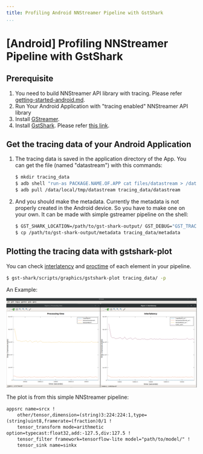 ```yaml
---
title: Profiling Android NNStreamer Pipeline with GstShark
...
```


# [Android] Profiling NNStreamer Pipeline with GstShark

## Prerequisite

1. You need to build NNStreamer API library with tracing. Please refer [getting-started-android.md](getting-started-android.md).
2. Run Your Android Application with "tracing enabled" NNStreamer API library
3. Install [GStreamer](https://gstreamer.freedesktop.org/documentation/installing/on-linux.html).
4. Install [GstShark](https://github.com/RidgeRun/gst-shark). Please refer [this link](https://developer.ridgerun.com/wiki/index.php?title=GstShark_-_Getting_Started).

## Get the tracing data of your Android Application

1. The tracing data is saved in the application directory of the App. You can get the file (named "datastream") with this commands:

    ```bash
    $ mkdir tracing_data
    $ adb shell "run-as PACKAGE.NAME.OF.APP cat files/datastream > /data/local/tmp/datastream"
    $ adb pull /data/local/tmp/datastream tracing_data/datastream
    ```

2. And you should make the metadata. Currently the metadata is not properly created in the Android device. So you have to make one on your own. It can be made with simple gstreamer pipeline on the shell:

    ```bash
    $ GST_SHARK_LOCATION=/path/to/gst-shark-output/ GST_DEBUG="GST_TRACER:7" GST_TRACERS="interlatency;proctime" gst-launch-1.0 videotestsrc num-buffers=10 ! fakesink
    $ cp /path/to/gst-shark-output/metadata tracing_data/metadata
    ```

## Plotting the tracing data with gstshark-plot

You can check [interlatency](https://developer.ridgerun.com/wiki/index.php?title=GstShark_-_InterLatency_tracer) and [proctime](https://developer.ridgerun.com/wiki/index.php?title=GstShark_-_Processing_Time_tracer) of each element in your pipeline.

```bash
$ gst-shark/scripts/graphics/gstshark-plot tracing_data/ -p
```

An Example:

![gstshark-plot](./media/gstshark-plot.png)

The plot is from this simple NNStreamer pipeline:
```console
appsrc name=srcx !
    other/tensor,dimension=(string)3:224:224:1,type=(string)uint8,framerate=(fraction)0/1 !
    tensor_transform mode=arithmetic option=typecast:float32,add:-127.5,div:127.5 !
    tensor_filter framework=tensorflow-lite model="path/to/model/" !
    tensor_sink name=sinkx
```
